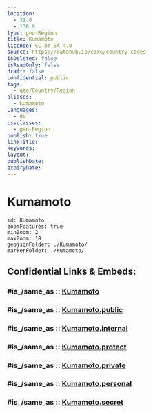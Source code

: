 ```yaml
---
location:
  - 32.6
  - 130.9
type: geo-Region
title: Kumamoto
license: CC BY-SA 4.0
source: https://datahub.io/core/country-codes
isDeleted: false
isReadOnly: false
draft: false
confidential: public
tags:
  - geo/Country/Region
aliases:
  - Kumamoto
Languages:
  - de
cssclasses:
  - geo-Region
publish: true
linkTitle:
keywords:
layout:
publishDate:
expiryDate:
---
```


# Kumamoto

```leaflet
id: Kumamoto
zoomFeatures: true 
minZoom: 2 
maxZoom: 18
geojsonFolder: ./Kumamoto/
markerFolder: ./Kumamoto/
```


## Confidential Links & Embeds: 

### #is_/same_as :: [Kumamoto](/_Standards/Earth/Continent/Asia/Asia~East/Japan/Regions~Japan/Kyūshū/prefectures~Kyūshū/Kumamoto.md) 

### #is_/same_as :: [Kumamoto.public](/_public/Earth/Continent/Asia/Asia~East/Japan/Regions~Japan/Kyūshū/prefectures~Kyūshū/Kumamoto.public.md) 

### #is_/same_as :: [Kumamoto.internal](/_internal/Earth/Continent/Asia/Asia~East/Japan/Regions~Japan/Kyūshū/prefectures~Kyūshū/Kumamoto.internal.md) 

### #is_/same_as :: [Kumamoto.protect](/_protect/Earth/Continent/Asia/Asia~East/Japan/Regions~Japan/Kyūshū/prefectures~Kyūshū/Kumamoto.protect.md) 

### #is_/same_as :: [Kumamoto.private](/_private/Earth/Continent/Asia/Asia~East/Japan/Regions~Japan/Kyūshū/prefectures~Kyūshū/Kumamoto.private.md) 

### #is_/same_as :: [Kumamoto.personal](/_personal/Earth/Continent/Asia/Asia~East/Japan/Regions~Japan/Kyūshū/prefectures~Kyūshū/Kumamoto.personal.md) 

### #is_/same_as :: [Kumamoto.secret](/_secret/Earth/Continent/Asia/Asia~East/Japan/Regions~Japan/Kyūshū/prefectures~Kyūshū/Kumamoto.secret.md)

